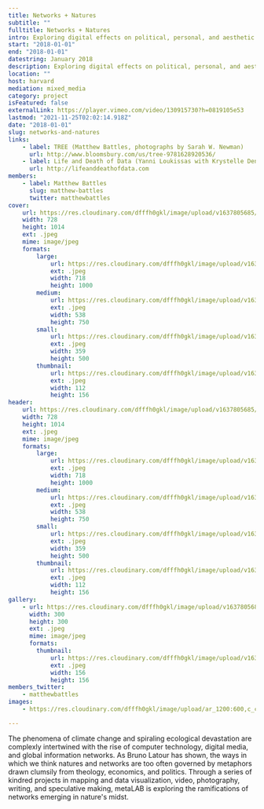 ```yaml
---
title: Networks + Natures
subtitle: ""
fulltitle: Networks + Natures
intro: Exploring digital effects on political, personal, and aesthetic experiences of nature.
start: "2018-01-01"
end: "2018-01-01"
datestring: January 2018
description: Exploring digital effects on political, personal, and aesthetic experiences of nature.
location: ""
host: harvard
mediation: mixed_media
category: project
isFeatured: false
externalLink: https://player.vimeo.com/video/130915730?h=0819105e53
lastmod: "2021-11-25T02:02:14.918Z"
date: "2018-01-01"
slug: networks-and-natures
links:
    - label: TREE (Matthew Battles, photographs by Sarah W. Newman)
      url: http://www.bloomsbury.com/us/tree-9781628920536/
    - label: Life and Death of Data (Yanni Loukissas with Krystelle Denis, 2014)
      url: http://lifeanddeathofdata.com
members:
    - label: Matthew Battles
      slug: matthew-battles
      twitter: matthewbattles
cover:
    url: https://res.cloudinary.com/dfffh0gkl/image/upload/v1637805685/networksandnatures1_8e4e47cc13.jpg
    width: 728
    height: 1014
    ext: .jpeg
    mime: image/jpeg
    formats:
        large:
            url: https://res.cloudinary.com/dfffh0gkl/image/upload/v1637805686/large_networksandnatures1_8e4e47cc13.jpg
            ext: .jpeg
            width: 718
            height: 1000
        medium:
            url: https://res.cloudinary.com/dfffh0gkl/image/upload/v1637805687/medium_networksandnatures1_8e4e47cc13.jpg
            ext: .jpeg
            width: 538
            height: 750
        small:
            url: https://res.cloudinary.com/dfffh0gkl/image/upload/v1637805687/small_networksandnatures1_8e4e47cc13.jpg
            ext: .jpeg
            width: 359
            height: 500
        thumbnail:
            url: https://res.cloudinary.com/dfffh0gkl/image/upload/v1637805686/thumbnail_networksandnatures1_8e4e47cc13.jpg
            ext: .jpeg
            width: 112
            height: 156
header:
    url: https://res.cloudinary.com/dfffh0gkl/image/upload/v1637805685/networksandnatures1_8e4e47cc13.jpg
    width: 728
    height: 1014
    ext: .jpeg
    mime: image/jpeg
    formats:
        large:
            url: https://res.cloudinary.com/dfffh0gkl/image/upload/v1637805686/large_networksandnatures1_8e4e47cc13.jpg
            ext: .jpeg
            width: 718
            height: 1000
        medium:
            url: https://res.cloudinary.com/dfffh0gkl/image/upload/v1637805687/medium_networksandnatures1_8e4e47cc13.jpg
            ext: .jpeg
            width: 538
            height: 750
        small:
            url: https://res.cloudinary.com/dfffh0gkl/image/upload/v1637805687/small_networksandnatures1_8e4e47cc13.jpg
            ext: .jpeg
            width: 359
            height: 500
        thumbnail:
            url: https://res.cloudinary.com/dfffh0gkl/image/upload/v1637805686/thumbnail_networksandnatures1_8e4e47cc13.jpg
            ext: .jpeg
            width: 112
            height: 156
gallery:
    - url: https://res.cloudinary.com/dfffh0gkl/image/upload/v1637805685/networksandnatures2_5d3b412317.jpg
      width: 300
      height: 300
      ext: .jpeg
      mime: image/jpeg
      formats:
        thumbnail:
            url: https://res.cloudinary.com/dfffh0gkl/image/upload/v1637805685/thumbnail_networksandnatures2_5d3b412317.jpg
            ext: .jpeg
            width: 156
            height: 156
members_twitter:
    - matthewbattles
images:
    - https://res.cloudinary.com/dfffh0gkl/image/upload/ar_1200:600,c_crop/c_limit,h_1200,w_600/v1637805685/networksandnatures1_8e4e47cc13.jpg

---
```

The phenomena of climate change and spiraling ecological devastation are complexly intertwined with the rise of computer technology, digital media, and global information networks. As Bruno Latour has shown, the ways in which we think natures and networks are too often governed by metaphors drawn clumsily from theology, economics, and politics. Through a series of kindred projects in mapping and data visualization, video, photography, writing, and speculative making, metaLAB is exploring the ramifications of networks emerging in nature's midst.

[//]: # (How might we more adequately apprehend digital technology in light of humankind's relationships with the natural world? Spiraling ecological devastation and the rise of computer technology, digital media, and global information networks, are more complexly intertwined than mere correlation and causation; as Bruno Latour has shown, the ways in which we think natures and networks are too often governed by metaphors drawn clumsily from theology, economics, and politics. Through a series of kindred projects in mapping and data visualization, video, photography, and speculative making, metaLAB is exploring the ramifications of networks emerging in natures' midst.)